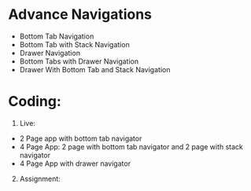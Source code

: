 # Advance Navigations

- Bottom Tab Navigation
- Bottom Tab with Stack Navigation
- Drawer Navigation
- Bottom Tabs with Drawer Navigation
- Drawer With Bottom Tab and Stack Navigation

# Coding:

1. Live:
- 2 Page app with bottom tab navigator
- 4 Page App: 2 page with bottom tab navigator and 2 page with stack navigator
- 4 Page App with drawer navigator

2. Assignment:

